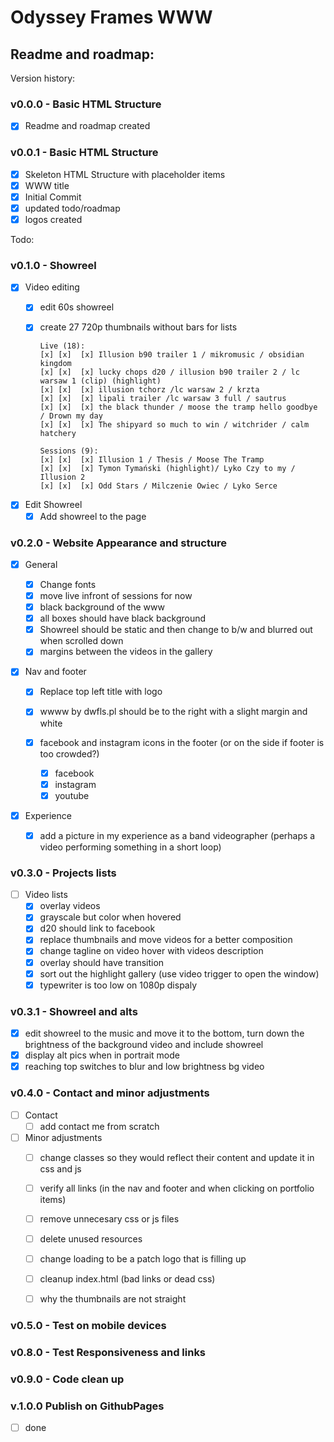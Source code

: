 # Odyssey Frames WWW 
## Readme and roadmap:

Version history:

### **v0.0.0 - Basic HTML Structure**
- [x] Readme and roadmap created

### **v0.0.1 - Basic HTML Structure**
- [x] Skeleton HTML Structure with placeholder items
- [x] WWW title
- [x] Initial Commit
- [x] updated todo/roadmap
- [x] logos created

Todo:

### **v0.1.0 - Showreel**

- [x] Video editing
  - [x] edit 60s showreel
  - [x] create 27 720p thumbnails without bars for lists

        Live (18):
        [x] [x]  [x] Illusion b90 trailer 1 / mikromusic / obsidian kingdom
        [x] [x]  [x] lucky chops d20 / illusion b90 trailer 2 / lc warsaw 1 (clip) (highlight) 
        [x] [x]  [x] illusion tchorz /lc warsaw 2 / krzta
        [x] [x]  [x] lipali trailer /lc warsaw 3 full / sautrus
        [x] [x]  [x] the black thunder / moose the tramp hello goodbye / Drown my day    
        [x] [x]  [x] The shipyard so much to win / witchrider / calm hatchery

        Sessions (9): 
        [x] [x]  [x] Illusion 1 / Thesis / Moose The Tramp 
        [x] [x]  [x] Tymon Tymański (highlight)/ Lyko Czy to my / Illusion 2    
        [x] [x]  [x] Odd Stars / Milczenie Owiec / Lyko Serce
    


- [x] Edit Showreel
  - [x] Add showreel to the page

### **v0.2.0 - Website Appearance and structure**

- [x] General  
  
  - [x] Change fonts
  - [x] move live infront of sessions for now
  - [x] black  background of the www
  - [x] all boxes should have black background  
  - [x] Showreel should be static and then change to b/w and blurred out when scrolled down
  - [x] margins between the videos  in the gallery

- [x] Nav and footer
  - [x] Replace top left title with logo
  - [x] wwww by dwfls.pl should be to the right with a slight margin and white
  
  - [x] facebook and instagram icons in the footer (or on the side if footer is too crowded?)
    - [x] facebook
    - [x] instagram
    - [x] youtube

- [x] Experience
  - [x] add a picture in my experience as a band videographer (perhaps a video performing something in a short loop)

### **v0.3.0 - Projects lists**

- [ ] Video lists 
  - [x] overlay videos
  - [x] grayscale but color when hovered
  - [x] d20 should link to facebook
  - [x] replace thumbnails and move videos for a better composition
  - [x] change tagline on video hover with videos description
  - [x] overlay should have transition
  - [x] sort out the highlight gallery (use video trigger to open the window)
  - [x] typewriter is too low on 1080p dispaly

### **v0.3.1 - Showreel and alts**
  - [x] edit showreel to the music and move it to the bottom, turn down the brightness of the background video and include showreel 
  - [x] display alt pics when in portrait mode
  - [x] reaching top switches to blur and low brightness bg video

### **v0.4.0 - Contact and minor adjustments**

- [ ] Contact
  - [ ] add contact me from scratch
  
- [ ] Minor adjustments
  - [ ] change classes so they would reflect their content and update it in css and js
  - [ ] verify all links (in the nav and footer and when clicking on portfolio items)
  - [ ] remove unnecesary css or js files
  - [ ] delete unused resources  
  - [ ] change loading to be a patch logo that is filling up
  
  - [ ] cleanup index.html (bad links or dead css)
  - [ ] why the thumbnails are not straight

### **v0.5.0 - Test on mobile devices**

### **v0.8.0 - Test Responsiveness and links**

### **v0.9.0 - Code clean up**

### **v.1.0.0 Publish on GithubPages**
- [ ] done
